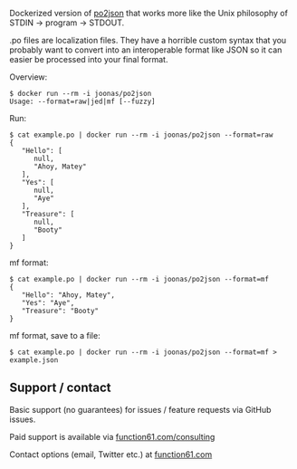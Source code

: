 Dockerized version of [po2json](https://github.com/mikeedwards/po2json) that works more like the
Unix philosophy of STDIN -> program -> STDOUT.

.po files are localization files. They have a horrible custom syntax that you probably want to
convert into an interoperable format like JSON so it can easier be processed into your final format.

Overview:

```
$ docker run --rm -i joonas/po2json
Usage: --format=raw|jed|mf [--fuzzy]
```

Run:

```
$ cat example.po | docker run --rm -i joonas/po2json --format=raw
{
   "Hello": [
      null,
      "Ahoy, Matey"
   ],
   "Yes": [
      null,
      "Aye"
   ],
   "Treasure": [
      null,
      "Booty"
   ]
}
```

mf format:

```
$ cat example.po | docker run --rm -i joonas/po2json --format=mf
{
   "Hello": "Ahoy, Matey",
   "Yes": "Aye",
   "Treasure": "Booty"
}
```

mf format, save to a file:

```
$ cat example.po | docker run --rm -i joonas/po2json --format=mf > example.json
```


Support / contact
-----------------

Basic support (no guarantees) for issues / feature requests via GitHub issues.

Paid support is available via [function61.com/consulting](https://function61.com/consulting/)

Contact options (email, Twitter etc.) at [function61.com](https://function61.com/)
